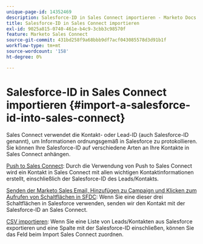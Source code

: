 ```yaml
---
unique-page-id: 14352469
description: Salesforce-ID in Sales Connect importieren - Marketo Docs - Produktdokumentation
title: Salesforce-ID in Sales Connect importieren
exl-id: 9025a815-0740-461e-b4c9-3cbb3c98570f
feature: Marketo Sales Connect
source-git-commit: 431bd258f9a68bbb9df7acf043085578d3d91b1f
workflow-type: tm+mt
source-wordcount: '158'
ht-degree: 0%

---
```


# Salesforce-ID in Sales Connect importieren {#import-a-salesforce-id-into-sales-connect}

Sales Connect verwendet die Kontakt- oder Lead-ID (auch Salesforce-ID genannt), um Informationen ordnungsgemäß in Salesforce zu protokollieren. Sie können Ihre Salesforce-ID auf verschiedene Arten an Ihre Kontakte in Sales Connect anhängen.

[Push to Sales Connect](/help/marketo/product-docs/marketo-sales-connect/crm/salesforce-customization/push-to-sales-connect.md): Durch die Verwendung von Push to Sales Connect wird ein Kontakt in Sales Connect mit allen wichtigen Kontaktinformationen erstellt, einschließlich der Salesforce-ID des Leads/Kontakts.

[Senden der Marketo Sales Email, Hinzufügen zu Campaign und Klicken zum Aufrufen von Schaltflächen in SFDC](/help/marketo/product-docs/marketo-sales-connect/crm/salesforce-customization/how-to-install-sales-connect-buttons-in-salesforce.md): Wenn Sie eine dieser drei Schaltflächen in Salesforce verwenden, senden wir den Kontakt mit der Salesforce-ID an Sales Connect.

[CSV importieren](/help/marketo/product-docs/marketo-sales-connect/people/managing-contacts/import-contacts-via-csv.md): Wenn Sie eine Liste von Leads/Kontakten aus Salesforce exportieren und eine Spalte mit der Salesforce-ID einschließen, können Sie das Feld beim Import Sales Connect zuordnen.
